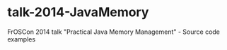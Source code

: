 talk-2014-JavaMemory
====================

FrOSCon 2014 talk "Practical Java Memory Management" - Source code examples
